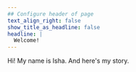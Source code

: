 ```yaml
---
## Configure header of page
text_align_right: false
show_title_as_headline: false
headline: |
  Welcome!
---
```


<!-- this is a subheadline -->
Hi! My name is Isha. And here's my story. 